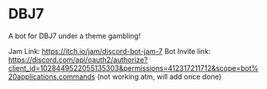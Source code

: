 # DBJ7

A bot for DBJ7 under a theme gambling!

Jam Link: <https://itch.io/jam/discord-bot-jam-7>
Bot Invite link: <https://discord.com/api/oauth2/authorize?client_id=1028449522055135303&permissions=412317211712&scope=bot%20applications.commands> (not working atm, will add once done)
